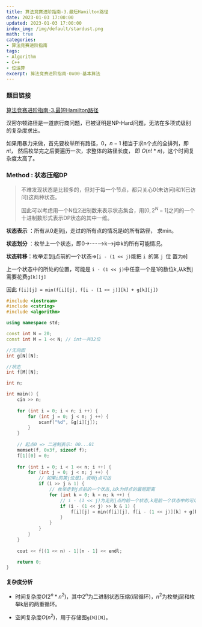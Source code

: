 ```yaml
---
title: 算法竞赛进阶指南-3.最短Hamilton路径
date: 2023-01-03 17:00:00
updated: 2023-01-03 17:00:00
index_img: /img/default/stardust.png
math: true
categories:
- 算法竞赛进阶指南
tags: 
- Algorithm
- C++
- 位运算
excerpt: 算法竞赛进阶指南-0x00-基本算法
---
```


### 题目链接

 [算法竞赛进阶指南-3.最短Hamilton路径](https://www.acwing.com/problem/content/93/)

汉密尔顿路径是一道旅行商问题，已被证明是NP-Hard问题，无法在多项式级别的复杂度求出。

如果用暴力来做，首先要枚举所有路径，${0，n - 1}$  相当于求n个点的全排列，即$n!$，
然后枚举完之后要遍历一次，求整体的路径长度， 即 ${O(n! * n)}$，这个时间复杂度太高了。

### Method : 状态压缩DP

> 不难发现状态是比较多的，但对于每一个节点，都只关心0(未访问)和1(已访问)这两种状态。
>
> 因此可以考虑用一个N位2进制数来表示状态集合，用$[0, 2 ^N - 1]$之间的一个十进制数形式表示DP状态的其中一维。

**状态表示** ：所有从0走到j，走过的所有点的情况是i的所有路径， 求min。

**状态划分** ：枚举上一个状态，即0->·····–>k–>j中k的所有可能情况。

**状态转移**：枚举走到j点前的一个状态=>[`i - (1 << j)`能把 `i `的第 `j `位 置为`0`]

上一个状态中的所处的位置，可能是 `i - (1 << j)`中任意一个是1的数位k,从k到j需要花费`g[k][j]`

因此 `f[i][j] = min(f[i][j], f[i - (1 << j)][k] + g[k][j])`

```c++
#include <iostream>
#include <cstring>
#include <algorithm>

using namespace std;

const int N = 20;
const int M = 1 << N; // int一共32位

//无向图
int g[N][N];

//状态
int f[M][N];

int n;

int main() {
    cin >> n;
    
    for (int i = 0; i < n; i ++) {
        for (int j = 0; j < n; j ++) {
            scanf("%d", &g[i][j]);
        }
    }
    
    // 起点0 => 二进制表示: 00...01
    memset(f, 0x3f, sizeof f);
    f[1][0] = 0;
    
    for (int i = 0; i < 1 << n; i ++) {
        for (int j = 0; j < n; j ++) {
            // 如果i的第j位是1，说明j点可达
            if (i >> j & 1) {
                // 枚举走到j点前的一个状态,以k为终点的最短距离
                for (int k = 0; k < n; k ++) {
                    // i - (1 << j)为走到j点的前一个状态,k是前一个状态中的可达点
                    if (i - (1 << j) >> k & 1) {
                        f[i][j] = min(f[i][j], f[i - (1 << j)][k] + g[k][j]);
                    }
                }                
            }
        }
    }
    
    cout << f[(1 << n) - 1][n - 1] << endl;

    return 0;
}
```

#### 复杂度分析

- 时间复杂度${O(2^n * n^2)}$，其中$2^n$为二进制状态压缩(i层循环)，${n^2}$为枚举j层和枚举k层的两重循环。

- 空间复杂度${O(n^2)}$，用于存储图`g[N][N]`。





